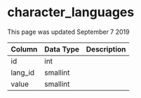# character\_languages

This page was updated September 7 2019

| Column | Data Type | Description |
| :--- | :--- | :--- |
| id | int |  |
| lang\_id | smallint |  |
| value | smallint |  |

